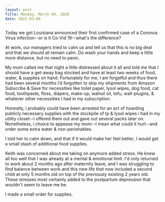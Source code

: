 ```yaml
---
layout: post
Title: Monday, March 09, 2020
date: 2021-03-09
---
```


Today we got Louisiana announced their first confirmed case of a Coronoa Virus infection--or is it Co-Vid 19--what's the difference?

At work, our managers tried to calm us and tell us that this is no big deal and that we should all remain calm.  Do wash your hands
and keep a little more distance, but no need to panic.

My mom called me that night a little distressed about it all and told me that I should have a get-away bag stocked
and have at least two weeks of food, water, & supplies on 
hand.  Fortunately for me, I am forgetful and thus there 
had been several months I’d forgotten to skip my shipments 
from Amazon Subscribe & Save for necessities like toilet paper, 
lysol wipes, dog food, cat food, toothpaste, floss, diapers, make-up, 
walnut oil, tofu, wall-plugins, & whatever other necessities I had in my 
subscription.

Honestly, i probably could have been arrested for an act of hoarding publicly necessary supplies with the stockpile of tp & lysol wipes i had in my utility closet--i offered them out and gave out several packs later on.  Nonetheless, i choice to appease my mom--I mean what could it hurt--and order some extra water & non-perishables.

I told her to calm down, and that if it would make her feel better, 
I would get a small stash of additional food supplies.  

Keith was concerned about me taking on anymore added stress.  He knew all too well that I was already at a mental & emotional limit.
I'd only returned to work about 2 months ago after maternity leave, and I
was struggling to find balance between work and this new 
life that now included a second child at only 5 months old 
on top of the previously existing 2 years old.  These stresses most
certainly added to the postpartum depression that wouldn't seem to leave me be.

I made a small order for supplies.
  